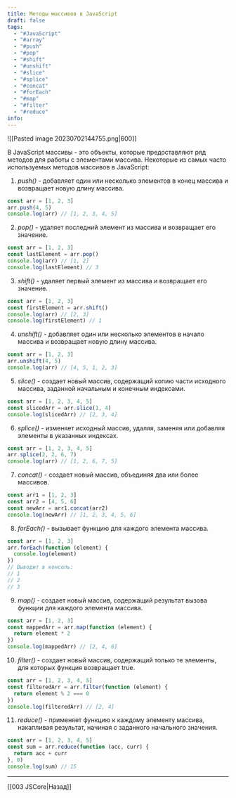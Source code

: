 ```yaml
---
title: Методы массивов в JavaScript
draft: false
tags:
  - "#JavaScript"
  - "#array"
  - "#push"
  - "#pop"
  - "#shift"
  - "#unshift"
  - "#slice"
  - "#splice"
  - "#concat"
  - "#forEach"
  - "#map"
  - "#filter"
  - "#reduce"
info:
---
```

![[Pasted image 20230702144755.png|600]]

В JavaScript массивы - это объекты, которые предоставляют ряд методов для работы с элементами массива. Некоторые из самых часто используемых методов массивов в JavaScript:

1. _push()_ - добавляет один или несколько элементов в конец массива и возвращает новую длину массива.

```javascript
const arr = [1, 2, 3]
arr.push(4, 5)
console.log(arr) // [1, 2, 3, 4, 5]
```

2. _pop()_ - удаляет последний элемент из массива и возвращает его значение.

```javascript
const arr = [1, 2, 3]
const lastElement = arr.pop()
console.log(arr) // [1, 2]
console.log(lastElement) // 3
```

3. _shift()_ - удаляет первый элемент из массива и возвращает его значение.

```javascript
const arr = [1, 2, 3]
const firstElement = arr.shift()
console.log(arr) // [2, 3]
console.log(firstElement) // 1
```

4. _unshift()_ - добавляет один или несколько элементов в начало массива и возвращает новую длину массива.

```javascript
const arr = [1, 2, 3]
arr.unshift(4, 5)
console.log(arr) // [4, 5, 1, 2, 3]
```

5. _slice()_ - создает новый массив, содержащий копию части исходного массива, заданной начальным и конечным индексами.

```javascript
const arr = [1, 2, 3, 4, 5]
const slicedArr = arr.slice(1, 4)
console.log(slicedArr) // [2, 3, 4]
```

6. _splice()_ - изменяет исходный массив, удаляя, заменяя или добавляя элементы в указанных индексах.

```javascript
const arr = [1, 2, 3, 4, 5]
arr.splice(2, 2, 6, 7)
console.log(arr) // [1, 2, 6, 7, 5]
```

7. _concat()_ - создает новый массив, объединяя два или более массивов.

```javascript
const arr1 = [1, 2, 3]
const arr2 = [4, 5, 6]
const newArr = arr1.concat(arr2)
console.log(newArr) // [1, 2, 3, 4, 5, 6]
```

8. _forEach()_ - вызывает функцию для каждого элемента массива.

```javascript
const arr = [1, 2, 3]
arr.forEach(function (element) {
  console.log(element)
})
// Выводит в консоль:
// 1
// 2
// 3
```

9. _map()_ - создает новый массив, содержащий результат вызова функции для каждого элемента массива.

```javascript
const arr = [1, 2, 3]
const mappedArr = arr.map(function (element) {
  return element * 2
})
console.log(mappedArr) // [2, 4, 6]
```

10. _filter()_ - создает новый массив, содержащий только те элементы, для которых функция возвращает true.

```javascript
const arr = [1, 2, 3, 4, 5]
const filteredArr = arr.filter(function (element) {
  return element % 2 === 0
})
console.log(filteredArr) // [2, 4]
```

11. _reduce()_ - применяет функцию к каждому элементу массива, накапливая результат, начиная с заданного начального значения.

```javascript
const arr = [1, 2, 3, 4, 5]
const sum = arr.reduce(function (acc, curr) {
  return acc + curr
}, 0)
console.log(sum) // 15
```

---

[[003 JSCore|Назад]]
